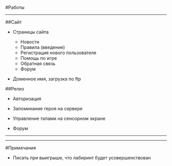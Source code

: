#Работы

----------

##Сайт
                
- Страницы сайта

	- Новости
	- Правила (введение)
	- Регистрация нового пользователя
	- Помощь по игре
	- Обратная связь
	- Форум

- Доменное имя, загрузка по ftp
   
   
##Релиз

- Авторизация

- Запоминание героя на сервере

- Управление тапами на сенсорном экране
                
- Форум

----------

----------

#Примечания

- Писать при выигрыше, что лабиринт будет усовершенствован


